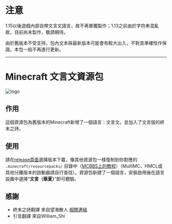 # 注意
1.15以後遊戲內部自帶文言文語言，故不再單獨製作；1.13之前由於字符串混亂故，目前尚未製作，敬請期待。

由於舊版本不受支持，包內文本與最新版本可能會有較大出入，不對其準確性作保證。本包一般不再進行更新。

-----
# Minecraft 文言文資源包

![logo](https://mcwiki-1301161188.cos.ap-hongkong.myqcloud.com/github/minecraft-lzh/logo1.png)

## 作用

這個資源包為舊版本的Minecraft新增了一個語言：文言文。並加入了文言版的終末之詩。

## 使用

請在[release頁面](https://github.com/Teahouse-Studios/minecraft-lzh/releases)選擇版本下載，像其他資源包一樣復制到你對應的 `.minecraft/resourcepacks/` 目錄中（[MCBBS上的教程](https://www.mcbbs.net/thread-880869-1-1.html)）（MultiMC、HMCL或其他分離版本的啟動器請自行查找）。資源包新建了一個語言，安裝啟用後在語言設置中選擇“**文言（華夏）**”即可體驗。

## 感謝
- 終末之詩翻譯 來自望海散人 [相關連結](https://www.bilibili.com/video/BV1t64y1472S/)
- 引言翻譯 來自William_Shi
